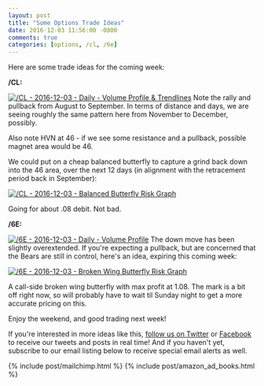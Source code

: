 ```yaml
---
layout: post
title: "Some Options Trade Ideas"
date: 2016-12-03 11:56:00 -0800
comments: true
categories: [options, /cl, /6e]
---
```


Here are some trade ideas for the coming week:

**/CL:**

[![/CL - 2016-12-03 - Daily - Volume Profile & Trendlines](/images/blog/12032016/cl_f.png)](/images/blog/12032016/cl_f.png)
Note the rally and pullback from August to September. In terms of distance and days, we are seeing roughly the same pattern here from November to December, possibly.

Also note HVN at 46 - if we see some resistance and a pullback, possible magnet area would be 46.

We could put on a cheap balanced butterfly to capture a grind back down into the 46 area, over the next 12 days (in alignment with the retracement period back in September):

[![/CL - 2016-12-03 - Balanced Butterfly Risk Graph](/images/blog/12032016/cl_f_butterfly.png)](/images/blog/12032016/cl_f_butterfly.png)

Going for about .08 debit. Not bad.


**/6E:**

[![/6E - 2016-12-03 - Daily - Volume Profile](/images/blog/12032016/6e_f.png)](/images/blog/12032016/6e_f.png)
The down move has been slightly overextended. If you're expecting a pullback, but are concerned that the Bears are still in control, here's an idea, expiring this coming week:

[![/6E - 2016-12-03 - Broken Wing Butterfly Risk Graph](/images/blog/12032016/6e_f_bwb.png)](/images/blog/12032016/6e_f_bwb.png)

A call-side broken wing butterfly with max profit at 1.08. The mark is a bit off right now, so will probably have to wait til Sunday night to get a more accurate pricing on this.

Enjoy the weekend, and good trading next week!

If you're interested in more ideas like this, [follow us on Twitter](https://twitter.com/theta_positive "Follow @thetatrades on Twitter") or [Facebook](https://facebook.com/thetatrades "Follow @thetatrades on Facebook") to receive our tweets and posts in real time! And if you haven't yet, subscribe to our email listing below to receive special email alerts as well.

{% include post/mailchimp.html %}
{% include post/amazon_ad_books.html %}
